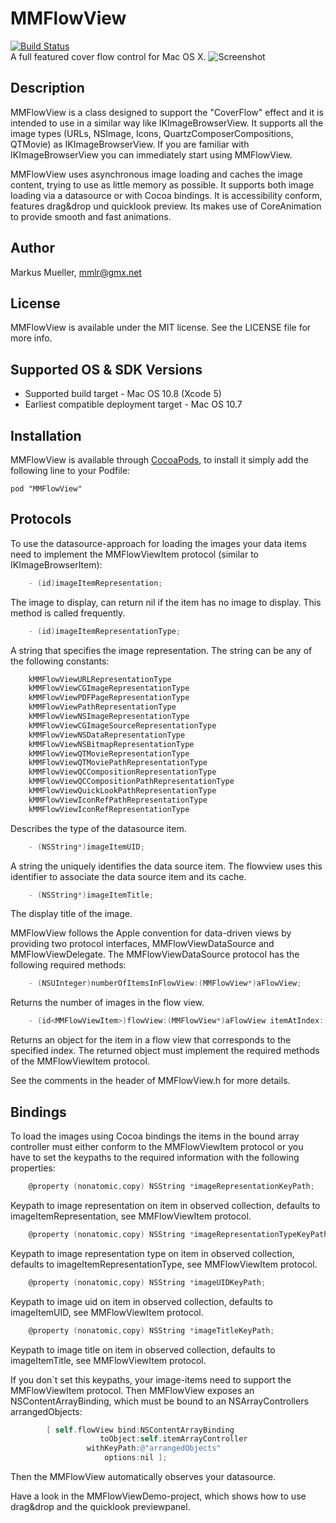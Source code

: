# MMFlowView
[![Build Status](https://travis-ci.org/mmllr/MMFlowView.png?branch=master)](https://travis-ci.org/mmllr/MMFlowView)  
A full featured cover flow control for Mac OS X.
![Screenshot](https://raw.github.com/mmllr/MMFlowView/master/Resources/FlowView.png)
## Description

MMFlowView is a class designed to support the "CoverFlow" effect and it is intended to use in a similar way like IKImageBrowserView. It supports all the image types (URLs, NSImage, Icons, QuartzComposerCompositions, QTMovie) as IKImageBrowserView. If you are familiar with IKImageBrowserView you can immediately start using MMFlowView.

MMFlowView uses asynchronous image loading and caches the image content, trying to use as little memory as possible. It supports both image loading via a datasource or with Cocoa bindings. It is accessibility conform, features drag&drop und quicklook preview. Its makes use of CoreAnimation to provide smooth and fast animations.

## Author

Markus Mueller, mmlr@gmx.net

## License

MMFlowView is available under the MIT license. See the LICENSE file for more info.

## Supported OS & SDK Versions

* Supported build target - Mac OS 10.8 (Xcode 5)
* Earliest compatible deployment target - Mac OS 10.7

## Installation

MMFlowView is available through [CocoaPods](http://cocoapods.org), to install
it simply add the following line to your Podfile:

	pod "MMFlowView"

## Protocols
To use the datasource-approach for loading the images your data items need to implement the MMFlowViewItem protocol (similar to IKImageBrowserItem):

```objective-c
	- (id)imageItemRepresentation;
```
The image to display, can return nil if the item has no image to display. This method is called frequently.
```objective-c
	- (id)imageItemRepresentationType;
```
A string that specifies the image representation. The string can be any of the following constants:
```objective-c
	kMMFlowViewURLRepresentationType
 	kMMFlowViewCGImageRepresentationType
 	kMMFlowViewPDFPageRepresentationType
 	kMMFlowViewPathRepresentationType
 	kMMFlowViewNSImageRepresentationType
 	kMMFlowViewCGImageSourceRepresentationType
	kMMFlowViewNSDataRepresentationType
	kMMFlowViewNSBitmapRepresentationType
	kMMFlowViewQTMovieRepresentationType
 	kMMFlowViewQTMoviePathRepresentationType
 	kMMFlowViewQCCompositionRepresentationType
	kMMFlowViewQCCompositionPathRepresentationType
	kMMFlowViewQuickLookPathRepresentationType
	kMMFlowViewIconRefPathRepresentationType
	kMMFlowViewIconRefRepresentationType
```
Describes the type of the datasource item.
```objective-c
	- (NSString*)imageItemUID;
```
A string the uniquely identifies the data source item. The flowview uses this identifier to associate the data source item and its cache.
```objective-c
	- (NSString*)imageItemTitle;
```
The display title of the image.

MMFlowView follows the Apple convention for data-driven views by providing two protocol interfaces, MMFlowViewDataSource and MMFlowViewDelegate. The MMFlowViewDataSource protocol has the following required methods:
```objective-c
	- (NSUInteger)numberOfItemsInFlowView:(MMFlowView*)aFlowView;
```
Returns the number of images in the flow view.
```objective-c
	- (id<MMFlowViewItem>)flowView:(MMFlowView*)aFlowView itemAtIndex:(NSUInteger)anIndex;
```
Returns an object for the item in a flow view that corresponds to the specified index. The returned object must implement the required methods of the MMFlowViewItem protocol.

See the comments in the header of MMFlowView.h for more details.

## Bindings

To load the images using Cocoa bindings the items in the bound array controller must either
conform to the MMFlowViewItem protocol or you have to set the keypaths to the required information with the following properties:
```objective-c
	@property (nonatomic,copy) NSString *imageRepresentationKeyPath;
```
Keypath to image representation on item in observed collection, defaults to imageItemRepresentation, see MMFlowViewItem protocol.
```objective-c
	@property (nonatomic,copy) NSString *imageRepresentationTypeKeyPath;
```
Keypath to image representation type on item in observed collection, defaults to imageItemRepresentationType, see MMFlowViewItem protocol.
```objective-c
	@property (nonatomic,copy) NSString *imageUIDKeyPath;
```
Keypath to image uid on item in observed collection, defaults to imageItemUID, see MMFlowViewItem protocol.
```objective-c
	@property (nonatomic,copy) NSString *imageTitleKeyPath;
```
Keypath to image title on item in observed collection, defaults to imageItemTitle, see MMFlowViewItem protocol.

If you don´t set this keypaths, your image-items need to support the MMFlowViewItem protocol. 
Then MMFlowView exposes an NSContentArrayBinding, which must be bound to an NSArrayControllers arrangedObjects:
```objective-c
		[ self.flowView bind:NSContentArrayBinding
		            toObject:self.itemArrayController
		         withKeyPath:@"arrangedObjects"
				     options:nil ];
```
Then the MMFlowView automatically observes your datasource.

Have a look in the MMFlowViewDemo-project, which shows how to use drag&drop and the quicklook previewpanel.
